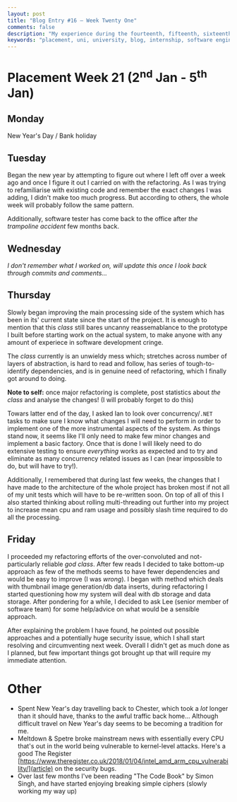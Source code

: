 ```yaml
---
layout: post
title: "Blog Entry #16 – Week Twenty One"
comments: false
description: "My experience during the fourteenth, fifteenth, sixteenth and seventeenth week of the placement"
keywords: "placement, uni, university, blog, internship, software engineering, software development, week twenty one, software development life cycle, c#, subversion, svn, debugging, new year, .net, refactoring, god class, god object, unit tests, data storage"
---
```


# Placement Week 21 (2<sup>nd</sup> Jan - 5<sup>th</sup> Jan)
## Monday
New Year's Day / Bank holiday

## Tuesday
Began the new year by attempting to figure out where I left off over a week ago and once I figure it out I carried on with the refactoring. As I was trying to refamiliarise with existing code and remember the exact changes I was adding, I didn't make too much progress. But according to others, the whole week will probably follow the same pattern.

Additionally, software tester has come back to the office after *the trampoline accident* few months back.

## Wednesday
*I don't remember what I worked on, will update this once I look back through commits and comments...*

## Thursday
Slowly began improving the main processing side of the system which has been in its' current state since the start of the project. It is enough to mention that this _class_ still bares uncanny reassemablance to the prototype I built before starting work on the actual system, to make anyone with any amount of experiece in software development cringe.

The _class_ currently is an unwieldy mess which; stretches across number of layers of abstraction, is hard to read and follow, has series of tough-to-identify dependencies, and is in genuine need of refactoring, which I finally got around to doing.

**Note to self:** once major refactoring is complete, post statistics about _the class_ and analyse the changes! (I will probably forget to do this)

Towars latter end of the day, I asked Ian to look over concurrency/`.NET` tasks to make sure I know what changes I will need to perform in order to implement one of the more instrumental aspects of the system. As things stand now, it seems like I'll only need to make few minor changes and implement a basic factory. Once that is done I will likely need to do extensive testing to ensure *everything* works as expected and to try and eliminate as many concurrency related issues as I can (near impossible to do, but will have to try!).

Additionally, I remembered that during last few weeks, the changes that I have made to the architecture of the whole project has broken most if not all of my unit tests which will have to be re-written soon. On top of all of this I also started thinking about rolling multi-threading out further into my project to increase mean cpu and ram usage and possibly slash time required to do all the processing.

## Friday
I proceeded my refactoring efforts of the over-convoluted and not-particularly reliable _god class_. After few reads I decided to take bottom-up approach as few of the methods seems to have fewer dependencies and would be easy to improve (I was *wrong*). I began with method which deals with thumbnail image generation/db data inserts, during refactoring I started questioning how my system will deal with db storage and data storage. After pondering for a while, I decided to ask Lee (senior member of software team) for some help/advice on what would be a sensible approach.

After explaining the problem I have found, he pointed out possible approaches and a potentially huge security issue, which I shall start resolving and circumventing next week. Overall I didn't get as much done as I planned, but few important things got brought up that will require my immediate attention.

# Other

- Spent New Year's day travelling back to Chester, which took a *lot* longer than it should have, thanks to the awful traffic back home... Although difficult travel on New Year's day seems to be becoming a tradition for me.
- Meltdown & Spetre broke mainstream news with essentially every CPU that's out in the world being vulnerable to kernel-level attacks. Here's a good The Register [https://www.theregister.co.uk/2018/01/04/intel_amd_arm_cpu_vulnerability/](article) on the security bugs.
- Over last few months I've been reading "The Code Book" by Simon Singh, and have started enjoying breaking simple ciphers (slowly working my way up)
